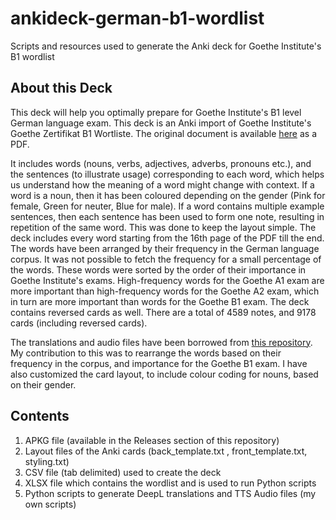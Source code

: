 # ankideck-german-b1-wordlist
Scripts and resources used to generate the Anki deck for Goethe Institute's B1 wordlist 

## About this Deck
This deck will help you optimally prepare for Goethe Institute's B1 level German language exam.
This deck is an Anki import of Goethe Institute's Goethe Zertifikat B1 Wortliste. The original document is available [here](https://www.goethe.de/pro/relaunch/prf/en/Goethe-Zertifikat_B1_Wortliste.pdf) as a PDF.

It includes words (nouns, verbs, adjectives, adverbs, pronouns etc.), and the sentences (to illustrate usage) corresponding to each word, which helps us understand how the meaning of a word might change with context. If a word is a noun, then it has been coloured depending on the gender (Pink for female, Green for neuter, Blue for male). If a word contains multiple example sentences, then each sentence has been used to form one note, resulting in repetition of the same word. This was done to keep the layout simple. The deck includes every word starting from the 16th page of the PDF till the end. The words have been arranged by their frequency in the German language corpus. It was not possible to fetch the frequency for a small percentage of the words. These words were sorted by the order of their importance in Goethe Institute's exams. High-frequency words for the Goethe A1 exam are more important than high-frequency words for the Goethe A2 exam, which in turn are more important than words for the Goethe B1 exam. The deck contains reversed cards as well. There are a total of 4589 notes, and 9178 cards (including reversed cards).

The translations and audio files have been borrowed from [this repository](https://github.com/aringq10/b1-goethe-anki-deck). My contribution to this was to rearrange the words based on their frequency in the corpus, and importance for the Goethe B1 exam. I have also customized the card layout, to include colour coding for nouns, based on their gender.

## Contents
1. APKG file (available in the Releases section of this repository)
2. Layout files of the Anki cards (back_template.txt , front_template.txt, styling.txt)
3. CSV file (tab delimited) used to create the deck
4. XLSX file which contains the wordlist and is used to run Python scripts
5. Python scripts to generate DeepL translations and TTS Audio files (my own scripts)
